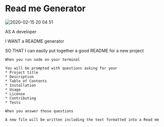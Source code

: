 # Read me Generator

![2020-02-15 20 04 51](https://user-images.githubusercontent.com/59029999/74597989-9e227f00-502e-11ea-989e-5b05d2795d34.gif)


AS A developer

I WANT a README generator

SO THAT I can easily put together a good README for a new project
```
When you run node on your terminal

You will be prompted with questions asking for your 
* Project title
* Description
* Table of Contents
* Installation
* Usage
* License
* Contributing
* Tests

When you answer those questions 

A new file will be written including the text formatted into a Read me
